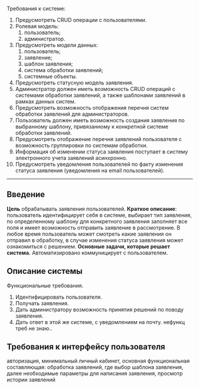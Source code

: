 Требования к системе:

1. Предусмотреть CRUD операции с пользователями.
2. Ролевая модель:
	1. пользователь;
	2. администратор.
3. Предусмотреть модели данных:
	1. пользователь;
	2. заявление;
	3. шаблон заявления;
	4. система обработки заявлений;
	5. системные объекты.
4. Предусмотреть статусную модель заявления.
5. Администратор должен иметь возможность CRUD операций с системами обработки заявлений, а также шаблонами заявлений в рамках данных систем.
6. Предусмотреть возможность отображения перечня систем обработки заявлений для администраторов.
7. Пользователь должен иметь возможность создания заявления по выбранному шаблону, привязанному к конкретной системе обработки заявлений.
8. Предусмотреть отображение перечня заявлений пользователя с возможность группировки по системам обработки.
9. Информация об изменении статуса заявления поступает в систему электронного учета заявлений асинхронно.
10. Предусмотреть уведомления пользователей по факту изменения статуса заявления (уведомления на email пользователей).

---
## Введение
**Цель** обрабатывать заявления пользователей.
**Краткое описание**: пользователь идентифицирует себя в системе, выбирает тип заявления, по определенному шаблону для конкретного заявления заполняет все поля и имеет возможность отправить заявление в рассмотрение. В любое время пользователь может смотреть какие заявления он отправил в обработку, в случае изменения статуса заявления может ознакомиться с решением.
**Основные задачи, которые решает система.** Автоматизировано коммуницирует с пользователем.
## Описание системы
Функциональные требования.
1. Идентифицировать пользователя.
2. Получать заявления.
3. Дать администратору возможность принятия решений по поводу заявления.
4. Дать ответ в этой же системе, с уведомлением на почту.
нефункц треб не знаю..
## Требования к интерфейсу пользователя
авторизация, минимальный личный кабинет, основная функциональная составляющая: обработка заявлений, где выбор шаблона заявления, далее необходимые параметры для написания заявления, просмотр истории заявлений

